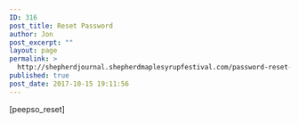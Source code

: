 ```yaml
---
ID: 316
post_title: Reset Password
author: Jon
post_excerpt: ""
layout: page
permalink: >
  http://shepherdjournal.shepherdmaplesyrupfestival.com/password-reset-2
published: true
post_date: 2017-10-15 19:11:56
---
```

[peepso_reset]
